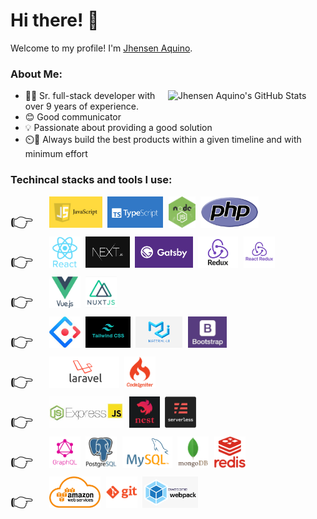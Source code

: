 # Hi there! 👋

Welcome to my profile! I'm [Jhensen Aquino](https://github.com/jhensena).

### About Me:

<img width="50%" align="right" alt="Jhensen Aquino's GitHub Stats" src="https://github-readme-stats.vercel.app/api?username=jhensena&show_icons=true&hide_border=false&title_color=ff652f&icon_color=FFE400&bg_color=09131B&text_color=ffffff&border_color=0c1a25" />

- 👨‍💻 Sr. full-stack developer with over 9 years of experience.
- 😊 Good communicator
- 💡 Passionate about providing a good solution
- ⏲️💪 Always build the best products within a given timeline and with minimum effort

### Techincal stacks and tools I use:

<div>
  <div class="skills-area">
    👉&nbsp;&nbsp;
    <img alt="JavaScript" src="assets/javascript.png" height="50px" />
    <img alt="TypeScript" src="assets/typescript.png" height="50px" />
    <img alt="Node.js" src="assets/node.jpeg" height="50px" />
    <img alt="PHP" src="assets/php.png" height="50px" />
  </div>
  <div class="skills-area">
    👉&nbsp;&nbsp;
    <img alt="React" src="assets/react.svg" height="50px" />
    <img alt="Next.js" src="assets/next.png" height="50px" />
    <img alt="Gatsby.js" src="assets/gatsby.png" height="50px" />
    <img alt="redux" src="assets/redux.png" height="50px" />
    <img alt="React-Redux" src="assets/react-redux.png" height="50px" />
  </div>
  <div class="skills-area">
    👉&nbsp;&nbsp;
    <img alt="Vue.js" src="assets/vue.svg" height="50px" />
  <img alt="Nuxt.js" src="assets/nuxt.png" height="50px" />
  </div>
  <div class="skills-area">
    👉&nbsp;&nbsp;
    <img alt="Ant" src="assets/ant.jpeg" height="50px" />
  <img alt="TailwindCSS" src="assets/tailwind.png" height="50px" />
  <img alt="MUI" src="assets/mui.png" height="50px" />
  <img alt="Bootstrap" src="assets/bootstrap.jpeg" height="50px" />
  </div>
  <div class="skills-area">
    👉&nbsp;&nbsp;
    <img alt="Laravel" src="assets/laravel.png" height="50px" />
  <img alt="codeigniter" src="assets/codeigniter.png" height="50px" />
  </div>
  <div class="skills-area">
    👉&nbsp;&nbsp;
    <img alt="Express.js" src="assets/express.jpeg" height="50px" />
  <img alt="Nest" src="assets/nest.png" height="50px" />
  <img alt="Severless" src="assets/serverless.png" height="50px" />
  </div>
  <div class="skills-area">
    👉&nbsp;&nbsp;
    <img alt="GraphQL" src="assets/graphql.png" height="50px" />
  <img alt="PostgreSQL" src="assets/postgres.jpeg" height="50px" />
  <img alt="MySQL" src="assets/mysql.png" height="50px" />
  <img alt="MongoDB" src="assets/mongo.png" height="50px" />
  <img alt="Redis" src="assets/redis.png" height="50px" />
  </div>
  <div class="skills-area">
    👉&nbsp;&nbsp;
    <img alt="AWS" src="assets/aws.png" height="50px" />
  <img alt="Git" src="assets/git.svg" height="50px" />
  <img alt="Webpack" src="assets/webpack.png" height="50px" />
  </div>
</div>
<style>
  .skills-area {
    font-size: 30px;
    line-height: 50px;
  }
</style>
